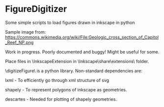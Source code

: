 # FigureDigitizer
Some simple scripts to load figures drawn in inkscape in python

Sample image from: https://commons.wikimedia.org/wiki/File:Geologic_cross_section_of_Capitol_Reef_NP.png

Work in progress. Poorly documented and buggy! Might be useful for some.

Place files in \InkscapeExtension in \Inkscape\share\extensions\ folder.

\digitizeFigure\ is a python library. Non-standard dependencies are:

lxml - To efficiently go through xml structure of svg

shapely - To represent polygons of inkscape as geometries.

descartes - Needed for plotting of shapely geometries.
